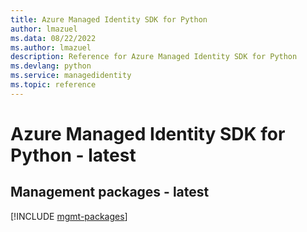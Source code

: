 ```yaml
---
title: Azure Managed Identity SDK for Python
author: lmazuel
ms.data: 08/22/2022
ms.author: lmazuel
description: Reference for Azure Managed Identity SDK for Python
ms.devlang: python
ms.service: managedidentity
ms.topic: reference
---
```

# Azure Managed Identity SDK for Python - latest

## Management packages - latest
[!INCLUDE [mgmt-packages](managed-identity-mgmt-index.md)]